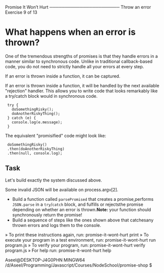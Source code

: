 
 Promise It Won’t Hurt
 ───────────────────────
  Throw an error
  Exercise 9 of 13
 
 
 # What happens when an error is thrown?
 
 One of the tremendous strengths of promises is that they handle errors in a
 manner similar to synchronous code.  Unlike in traditional callback-based code,
 you do not need to strictly handle all your errors at every step.
 
 If an error is thrown inside a function, it can be captured.
 
 If an error is thrown inside a function, it will be handled by the next
 available "rejection" handler.  This allows you to write code that looks
 remarkably like a try/catch block would in synchronous code.
 
     try {
       doSomethingRisky();
       doAnotherRiskyThing();
     } catch (e) {
       console.log(e.message);
     }
 
 The equivalent "promisified" code might look like:
 
     doSomethingRisky()
     .then(doAnotherRiskyThing)
     .then(null, console.log);
 
 ## Task
 
 Let's build exactly the system discussed above.
 
 Some invalid JSON will be available on process.argv[2].
 
   * Build a function called `parsePromised` that creates a promise,performs `JSON.parse` in a `try`/`catch` block, and fulfills or rejectsthe promise depending on whether an error is thrown.**Note:** your function should synchronously return the promise!
   * Build a sequence of steps like the ones shown above that catchesany thrown errors and logs them to the console.
 
 
  » To print these instructions again, run: promise-it-wont-hurt print
  » To execute your program in a test environment, run: promise-it-wont-hurt run program.js
  » To verify your program, run: promise-it-wont-hurt verify program.js
  » For help run: promise-it-wont-hurt help
 
 
 
 Aseel@DESKTOP-J4G0PHN MINGW64 /d/Aseel/Programming/Javascript/Courses/NodeSchool/promise-shop
 $